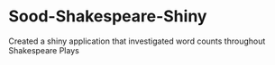 # Sood-Shakespeare-Shiny
Created a shiny application that investigated word counts throughout Shakespeare Plays
